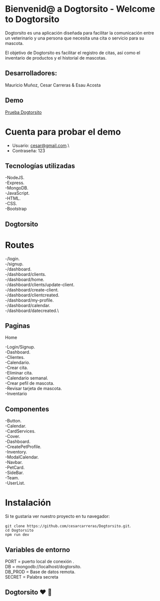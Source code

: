 # Bienvenid@ a Dogtorsito - Welcome to Dogtorsito

Dogtorsito es una aplicación diseñada para facilitar la comunicación entre un veterinario y una persona que necesita una cita o servicio para su mascota.

El objetivo de Dogtorsito es facilitar el registro de citas, así como el inventario de productos y el historial de mascotas.

## Desarrolladores:

Mauricio Muñoz, Cesar Carreras & Esau Acosta

## Demo

[Prueba Dogtorsito](https://dogtorsito.herokuapp.com/)


# Cuenta para probar el demo

- Usuario: cesar@gmail.com.\
- Contraseña: 123

## Tecnologías utilizadas
-NodeJS.\
-Express.\
-MongoDB.\
-JavaScript.\
-HTML.\
-CSS.\
-Bootstrap

## Dogtorsito

# Routes
-/login.\
-/signup.\
-/dashboard.\
-/dashboard/clients.\
-/dashboard/home.\
-/dashboard/clients/update-client.\
-/dashboard/create-client.\
-/dashboard/clientcreated.\
-/dashboard/my-profile.\
-/dashboard/calendar.\
-/dashboard/datecreated.\

## Paginas

Home

-Login/Signup.\
-Dashboard.\
-Clientes.\
-Calendario.\
  -Crear cita.\
  -Eliminar cita.\
  -Calendario semanal.\
-Crear pefil de mascota.\
  -Revisar tarjeta de mascota.\
-Inventario

## Componentes
-Button.\
-Calendar.\
-CardServices.\
-Cover.\
-Dashboard.\
-CreatePetProfile.\
-Inventory.\
-ModalCalendar.\
-Navbar.\
-PetCard.\
-SideBar.\
-Team.\
-UserList.

# Instalación
Si te gustaria ver nuestro proyecto en tu navegador:

`git clone https://github.com/cesarcarreras/Dogtorsito.git`.\
`cd Dogtorsito`\
`npm run dev`


## Variables de entorno
PORT = puerto local de conexión .\
DB = mongodb://localhost/dogtorsito.\
DB_PROD = Base de datos remota.\
SECRET = Palabra secreta

## Dogtorsito :heart: :dog:








